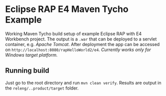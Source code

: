 # Eclipse RAP E4 Maven Tycho Example
Working Maven Tycho build setup of example Eclipse RAP with E4 Workbench project. The output is a `.war` that can be deployed to a servlet container, e.g. *Apache Tomcat*. After deployment the app can be accessed on `http://localhost:8080/rapHelloWorld2/e4`.
*Currently works only for Windows target platform.*

## Running build
Just go to the root directory and run `mvn clean verify`. Results are output in the `releng/..product/target` folder.
